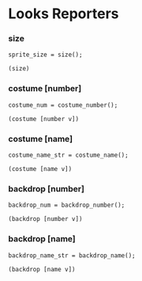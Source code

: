 # Looks Reporters

### size

```goboscript
sprite_size = size();
```

```_ {.scratchblocks}
(size)
```

### costume [number]

```goboscript
costume_num = costume_number();
```

```_ {.scratchblocks}
(costume [number v])
```

### costume [name]

```goboscript
costume_name_str = costume_name();
```

```_ {.scratchblocks}
(costume [name v])
```

### backdrop [number]

```goboscript
backdrop_num = backdrop_number();
```

```_ {.scratchblocks}
(backdrop [number v])
```

### backdrop [name]

```goboscript
backdrop_name_str = backdrop_name();
```

```_ {.scratchblocks}
(backdrop [name v])
```
